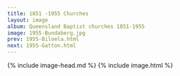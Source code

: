 ```yaml
---
title: 1851 -1955 Churches
layout: image
album: Queensland Baptist churches 1851-1955
image: 1955-Bundaberg.jpg
prev: 1955-Biloela.html
next: 1955-Gatton.html
---
```

 {% include image-head.md %}
{% include image.html %}